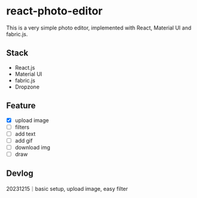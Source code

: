 # react-photo-editor

This is a very simple photo editor, implemented with React, Material UI and fabric.js.

## Stack
- React.js
- Material UI
- fabric.js
- Dropzone

## Feature
- [x] upload image
- [ ] filters
- [ ] add text
- [ ] add gif
- [ ] download img
- [ ] draw

## Devlog
20231215｜basic setup, upload image, easy filter